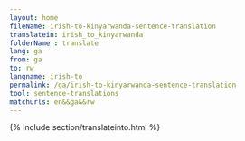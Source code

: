 ```yaml
---
layout: home
fileName: irish-to-kinyarwanda-sentence-translation
translatein: irish_to_kinyarwanda
folderName : translate
lang: ga
from: ga
to: rw
langname: irish-to
permalink: /ga/irish-to-kinyarwanda-sentence-translation
tool: sentence-translations
matchurls: en&&ga&&rw
---
```

{% include section/translateinto.html %}
